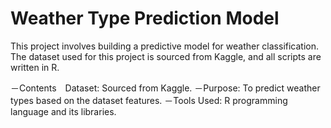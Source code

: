 # Weather Type Prediction Model
This project involves building a predictive model for weather classification. The dataset used for this project is sourced from Kaggle, and all scripts are written in R.

－Contents　Dataset: Sourced from Kaggle.
－Purpose: To predict weather types based on the dataset features.
－Tools Used: R programming language and its libraries.
